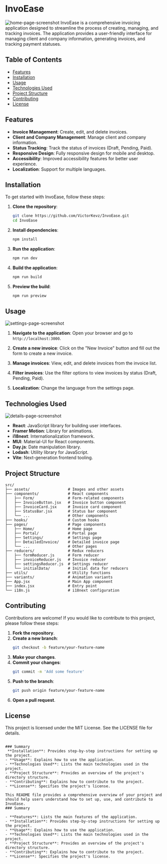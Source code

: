 
# InvoEase
![home-page-screenshot](public/screenshots/home-page.png)
InvoEase is a comprehensive invoicing application designed to streamline the process of creating, managing, and tracking invoices. The application provides a user-friendly interface for managing client and company information, generating invoices, and tracking payment statuses.

## Table of Contents

- [Features](#features)
- [Installation](#installation)
- [Usage](#usage)
- [Technologies Used](#technologies-used)
- [Project Structure](#project-structure)
- [Contributing](#contributing)
- [License](#license)

## Features

- **Invoice Management**: Create, edit, and delete invoices.
- **Client and Company Management**: Manage client and company information.
- **Status Tracking**: Track the status of invoices (Draft, Pending, Paid).
- **Responsive Design**: Fully responsive design for mobile and desktop.
- **Accessibility**: Improved accessibility features for better user experience.
- **Localization**: Support for multiple languages.

## Installation

To get started with InvoEase, follow these steps:

1. **Clone the repository**:
   ```bash
   git clone https://github.com/VictorKevz/InvoEase.git
   cd InvoEase
   ```

2. **Install dependencies**:
   ```bash
   npm install
   ```

3. **Run the application**:
   ```bash
   npm run dev
   ```

4. **Build the application**:
   ```bash
   npm run build
   ```

5. **Preview the build**:
   ```bash
   npm run preview
   ```

## Usage
![settings-page-screenshot](public/screenshots/tablet-settings.png)
1. **Navigate to the application**:
   Open your browser and go to `http://localhost:3000`.

2. **Create a new invoice**:
   Click on the "New Invoice" button and fill out the form to create a new invoice.

3. **Manage invoices**:
   View, edit, and delete invoices from the invoice list.

4. **Filter invoices**:
   Use the filter options to view invoices by status (Draft, Pending, Paid).

5. **Localization**:
   Change the language from the settings page.

## Technologies Used
![details-page-screenshot](public/screenshots/details-page.png)
- **React**: JavaScript library for building user interfaces.
- **Framer Motion**: Library for animations.
- **i18next**: Internationalization framework.
- **MUI**: Material-UI for React components.
- **Day.js**: Date manipulation library.
- **Lodash**: Utility library for JavaScript.
- **Vite**: Next-generation frontend tooling.

## Project Structure

```plaintext
src/
├── assets/                 # Images and other assets
├── components/             # React components
│   ├── Form/               # Form-related components
│   ├── InvoiceButton.jsx   # Invoice button component
│   ├── InvoiceCard.jsx     # Invoice card component
│   ├── StatusBar.jsx       # Status bar component
│   └── ...                 # Other components
├── hooks/                  # Custom hooks
├── pages/                  # Page components
│   ├── Home/               # Home page
│   ├── Portal/             # Portal page
│   ├── Settings/           # Settings page
│   ├── DetailedInvoice/    # Detailed invoice page
│   └── ...                 # Other pages
├── reducers/               # Redux reducers
│   ├── formReducer.js      # Form reducer
│   ├── invoiceReducer.js   # Invoice reducer
│   ├── settingsReducer.js  # Settings reducer
│   └── initialData/        # Initial data for reducers
├── utils/                  # Utility functions
├── variants/               # Animation variants
├── App.jsx                 # Main App component
├── index.jsx               # Entry point
└── i18n.js                 # i18next configuration
```

## Contributing

Contributions are welcome! If you would like to contribute to this project, please follow these steps:

1. **Fork the repository**.
2. **Create a new branch**:
   ```bash
   git checkout -b feature/your-feature-name
   ```
3. **Make your changes**.
4. **Commit your changes**:
   ```bash
   git commit -m 'Add some feature'
   ```
5. **Push to the branch**:
   ```bash
   git push origin feature/your-feature-name
   ```
6. **Open a pull request**.

## License

This project is licensed under the MIT License. See the LICENSE file for details.
```

### Summary
 **Installation**: Provides step-by-step instructions for setting up the project.
- **Usage**: Explains how to use the application.
- **Technologies Used**: Lists the main technologies used in the project.
- **Project Structure**: Provides an overview of the project's directory structure.
- **Contributing**: Explains how to contribute to the project.
- **License**: Specifies the project's license.

This README file provides a comprehensive overview of your project and should help users understand how to set up, use, and contribute to InvoEase.
### Summary

- **Features**: Lists the main features of the application.
- **Installation**: Provides step-by-step instructions for setting up the project.
- **Usage**: Explains how to use the application.
- **Technologies Used**: Lists the main technologies used in the project.
- **Project Structure**: Provides an overview of the project's directory structure.
- **Contributing**: Explains how to contribute to the project.
- **License**: Specifies the project's license.
